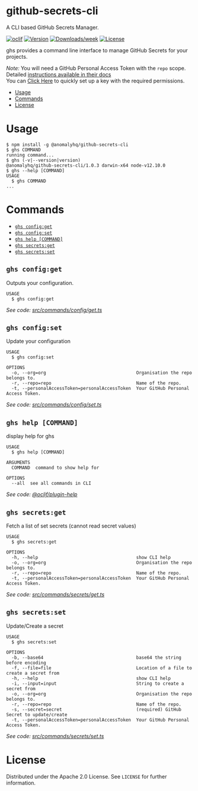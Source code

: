 github-secrets-cli
==================

A CLI based GitHub Secrets Manager.

[![oclif](https://img.shields.io/badge/cli-oclif-brightgreen.svg)](https://oclif.io)
[![Version](https://img.shields.io/npm/v/@anomalyhq/github-secrets-cli.svg)](https://npmjs.org/package/@anomalyhq/github-secrets-cli)
[![Downloads/week](https://img.shields.io/npm/dw/@anomalyhq/github-secrets-cli.svg)](https://npmjs.org/package/@anomalyhq/github-secrets-cli)
[![License](https://img.shields.io/npm/l/@anomalyhq/github-secrets-cli.svg)](https://github.com/anomaly/github-secrets-cli/blob/master/package.json)

ghs provides a command line interface to manage GitHub Secrets for your projects.

_Note:_ You will need a GitHub Personal Access Token with the `repo` scope. Detailed [instructions available in their docs](https://docs.github.com/en/github/authenticating-to-github/creating-a-personal-access-token)  
You can [Click Here](https://github.com/settings/tokens/new?scopes=repo&description=GitHub%20Secrets%20CLI) to quickly set up a key with the required permissions.

<!-- toc -->
* [Usage](#usage)
* [Commands](#commands)
* [License](#license)
<!-- tocstop -->
# Usage
<!-- usage -->
```sh-session
$ npm install -g @anomalyhq/github-secrets-cli
$ ghs COMMAND
running command...
$ ghs (-v|--version|version)
@anomalyhq/github-secrets-cli/1.0.3 darwin-x64 node-v12.10.0
$ ghs --help [COMMAND]
USAGE
  $ ghs COMMAND
...
```
<!-- usagestop -->
# Commands
<!-- commands -->
* [`ghs config:get`](#ghs-configget)
* [`ghs config:set`](#ghs-configset)
* [`ghs help [COMMAND]`](#ghs-help-command)
* [`ghs secrets:get`](#ghs-secretsget)
* [`ghs secrets:set`](#ghs-secretsset)

## `ghs config:get`

Outputs your configuration.

```
USAGE
  $ ghs config:get
```

_See code: [src/commands/config/get.ts](https://github.com/anomaly/github-secrets-cli/blob/v1.0.3/src/commands/config/get.ts)_

## `ghs config:set`

Update your configuration

```
USAGE
  $ ghs config:set

OPTIONS
  -o, --org=org                                  Organisation the repo belongs to.
  -r, --repo=repo                                Name of the repo.
  -t, --personalAccessToken=personalAccessToken  Your GitHub Personal Access Token.
```

_See code: [src/commands/config/set.ts](https://github.com/anomaly/github-secrets-cli/blob/v1.0.3/src/commands/config/set.ts)_

## `ghs help [COMMAND]`

display help for ghs

```
USAGE
  $ ghs help [COMMAND]

ARGUMENTS
  COMMAND  command to show help for

OPTIONS
  --all  see all commands in CLI
```

_See code: [@oclif/plugin-help](https://github.com/oclif/plugin-help/blob/v3.2.0/src/commands/help.ts)_

## `ghs secrets:get`

Fetch a list of set secrets (cannot read secret values)

```
USAGE
  $ ghs secrets:get

OPTIONS
  -h, --help                                     show CLI help
  -o, --org=org                                  Organisation the repo belongs to.
  -r, --repo=repo                                Name of the repo.
  -t, --personalAccessToken=personalAccessToken  Your GitHub Personal Access Token.
```

_See code: [src/commands/secrets/get.ts](https://github.com/anomaly/github-secrets-cli/blob/v1.0.3/src/commands/secrets/get.ts)_

## `ghs secrets:set`

Update/Create a secret

```
USAGE
  $ ghs secrets:set

OPTIONS
  -b, --base64                                   base64 the string before encoding
  -f, --file=file                                Location of a file to create a secret from
  -h, --help                                     show CLI help
  -i, --input=input                              String to create a secret from
  -o, --org=org                                  Organisation the repo belongs to.
  -r, --repo=repo                                Name of the repo.
  -s, --secret=secret                            (required) GitHub Secret to update/create
  -t, --personalAccessToken=personalAccessToken  Your GitHub Personal Access Token.
```

_See code: [src/commands/secrets/set.ts](https://github.com/anomaly/github-secrets-cli/blob/v1.0.3/src/commands/secrets/set.ts)_
<!-- commandsstop -->


# License
Distributed under the Apache 2.0 License. See `LICENSE` for further information.
